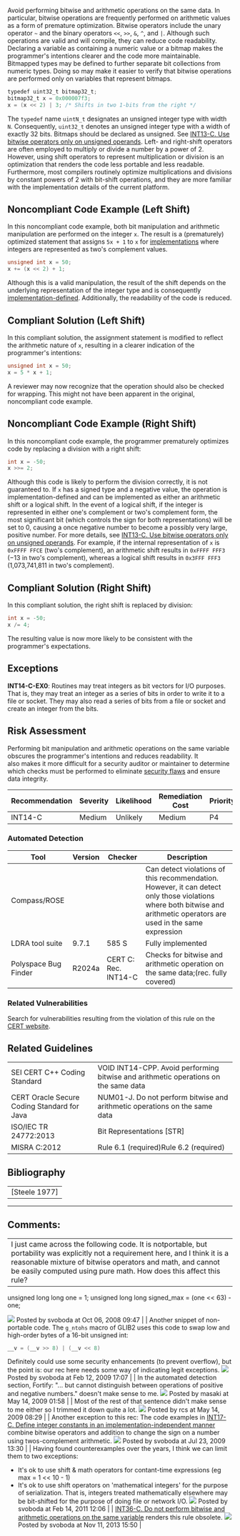 Avoid performing bitwise and arithmetic operations on the same data. In particular, bitwise operations are frequently performed on arithmetic values as a form of premature optimization. Bitwise operators include the unary operator `~` and the binary operators `<<`, `>>`, `&`, `^`, and `|`. Although such operations are valid and will compile, they can reduce code readability. Declaring a variable as containing a numeric value or a bitmap makes the programmer's intentions clearer and the code more maintainable.
Bitmapped types may be defined to further separate bit collections from numeric types. Doing so may make it easier to verify that bitwise operations are performed only on variables that represent bitmaps.
``` java
typedef uint32_t bitmap32_t;
bitmap32_t x = 0x000007f3;
x = (x << 2) | 3; /* Shifts in two 1-bits from the right */
```
The `typedef` name `uintN_t` designates an unsigned integer type with width `N`. Consequently, `uint32_t` denotes an unsigned integer type with a width of exactly 32 bits. Bitmaps should be declared as unsigned. See [INT13-C. Use bitwise operators only on unsigned operands](INT13-C_%20Use%20bitwise%20operators%20only%20on%20unsigned%20operands).
Left- and right-shift operators are often employed to multiply or divide a number by a power of 2. However, using shift operators to represent multiplication or division is an optimization that renders the code less portable and less readable. Furthermore, most compilers routinely optimize multiplications and divisions by constant powers of 2 with bit-shift operations, and they are more familiar with the implementation details of the current platform.
## Noncompliant Code Example (Left Shift)
In this noncompliant code example, both bit manipulation and arithmetic manipulation are performed on the integer `x`. The result is a (prematurely) optimized statement that assigns `5x + 1` to `x` for [implementations](BB.-Definitions_87152273.html#BB.Definitions-implementation) where integers are represented as two's complement values.
``` c
unsigned int x = 50;
x += (x << 2) + 1;
```
Although this is a valid manipulation, the result of the shift depends on the underlying representation of the integer type and is consequently [implementation-defined](BB.-Definitions_87152273.html#BB.Definitions-implementationdefinedbehavior). Additionally, the readability of the code is reduced.
## Compliant Solution (Left Shift)
In this compliant solution, the assignment statement is modified to reflect the arithmetic nature of `x`, resulting in a clearer indication of the programmer's intentions:
``` c
unsigned int x = 50;
x = 5 * x + 1;
```
A reviewer may now recognize that the operation should also be checked for wrapping. This might not have been apparent in the original, noncompliant code example.
## Noncompliant Code Example (Right Shift)
In this noncompliant code example, the programmer prematurely optimizes code by replacing a division with a right shift:
``` c
int x = -50;
x >>= 2;
```
Although this code is likely to perform the division correctly, it is not guaranteed to. If `x` has a signed type and a negative value, the operation is implementation-defined and can be implemented as either an arithmetic shift or a logical shift. In the event of a logical shift, if the integer is represented in either one's complement or two's complement form, the most significant bit (which controls the sign for both representations) will be set to 0, causing a once negative number to become a possibly very large, positive number. For more details, see [INT13-C. Use bitwise operators only on unsigned operands](INT13-C_%20Use%20bitwise%20operators%20only%20on%20unsigned%20operands).
For example, if the internal representation of `x` is `0xFFFF FFCE` (two's complement), an arithmetic shift results in `0xFFFF FFF3` (−13 in two's complement), whereas a logical shift results in `0x3FFF FFF3` (1,073,741,811 in two's complement).
## Compliant Solution (Right Shift)
In this compliant solution, the right shift is replaced by division:
``` c
int x = -50;
x /= 4;
```
The resulting value is now more likely to be consistent with the programmer's expectations.
## Exceptions
**INT14-C-EX0**: Routines may treat integers as bit vectors for I/O purposes. That is, they may treat an integer as a series of bits in order to write it to a file or socket. They may also read a series of bits from a file or socket and create an integer from the bits.
## Risk Assessment
Performing bit manipulation and arithmetic operations on the same variable obscures the programmer's intentions and reduces readability. It also makes it more difficult for a security auditor or maintainer to determine which checks must be performed to eliminate [security flaws](BB.-Definitions_87152273.html#BB.Definitions-securityflaw) and ensure data integrity.

| Recommendation | Severity | Likelihood | Remediation Cost | Priority | Level |
| ----|----|----|----|----|----|
| INT14-C | Medium | Unlikely | Medium | P4 | L3 |

### Automated Detection

| Tool | Version | Checker | Description |
| ----|----|----|----|
| Compass/ROSE |  |  | Can detect violations of this recommendation. However, it can detect only those violations where both bitwise and arithmetic operators are used in the same expression |
| LDRA tool suite | 9.7.1 | 585 S | Fully implemented |
| Polyspace Bug Finder | R2024a | CERT C: Rec. INT14-C | Checks for bitwise and arithmetic operation on the same data;(rec. fully covered) |

### Related Vulnerabilities
Search for vulnerabilities resulting from the violation of this rule on the [CERT website](https://www.kb.cert.org/vulnotes/bymetric?searchview&query=FIELD+KEYWORDS+contains+INT14-C).
## Related Guidelines

|  |  |
| ----|----|
| SEI CERT C++ Coding Standard | VOID INT14-CPP. Avoid performing bitwise and arithmetic operations on the same data |
| CERT Oracle Secure Coding Standard for Java | NUM01-J. Do not perform bitwise and arithmetic operations on the same data |
| ISO/IEC TR 24772:2013 | Bit Representations [STR] |
| MISRA C:2012 | Rule 6.1 (required)Rule 6.2 (required) |

## Bibliography

|  |
| ----|
| [Steele 1977] |

------------------------------------------------------------------------
[](https://wiki.sei.cmu.edu/confluence/pages/viewpage.action?pageId=87152374) [](../c/Rec_%2004_%20Integers%20_INT_) [](https://wiki.sei.cmu.edu/confluence/pages/viewpage.action?pageId=87152366)
## Comments:

|  |
| ----|
| I just came across the following code. It is notportable, but portability was explicitly not a requirement here, and I think it is a reasonable mixture of bitwise operators and math, and cannot be easily computed using pure math. How does this affect this rule?
  unsigned long long one = 1;
  unsigned long long signed_max = (one << 63) - one;

![](images/icons/contenttypes/comment_16.png) Posted by svoboda at Oct 06, 2008 09:47
\| \|
Another snippet of non-portable code. The `g_ntohs` macro of GLIB2 uses this code to swap low and high-order bytes of a 16-bit unsigned int:
``` java
__v = (__v >> 8) | (__v << 8)
```
Definitely could use some security enhancements (to prevent overflow), but the point is: our rec here needs some way of indicating legit exceptions.
![](images/icons/contenttypes/comment_16.png) Posted by svoboda at Feb 12, 2009 17:07
\| \|
In the automated detection section, Fortify: "... but cannot distinguish between operations of positive and negative numbers." doesn't make sense to me.
![](images/icons/contenttypes/comment_16.png) Posted by masaki at May 14, 2009 01:58
\| \|
Most of the rest of that sentence didn't make sense to me either so I trimmed it down quite a lot.
![](images/icons/contenttypes/comment_16.png) Posted by rcs at May 14, 2009 08:29
\| \|
Another exception to this rec: The code examples in [INT17-C. Define integer constants in an implementation-independent manner](INT17-C_%20Define%20integer%20constants%20in%20an%20implementation-independent%20manner) combine bitwise operators and addition to change the sign on a number using twos-complement arithmetic.
![](images/icons/contenttypes/comment_16.png) Posted by svoboda at Jul 23, 2009 13:30
\| \|
Having found counterexamples over the years, I think we can limit them to two exceptions:
-   It's ok to use shift & math operators for contant-time expressions (eg max = 1 \<\< 10 - 1)
-   It's ok to use shift operators on 'mathematical integers' for the purpose of serialization. That is, integers treated mathematically elsewhere may be bit-shifted for the purpose of doing file or network I/O.
![](images/icons/contenttypes/comment_16.png) Posted by svoboda at Feb 14, 2011 12:06
\| \|
[INT36-C. Do not perform bitwise and arithmetic operations on the same variable](/confluence/pages/createpage.action?spaceKey=c&title=INT36-C.+Do+not+perform+bitwise+and+arithmetic+operations+on+the+same+variable) renders this rule obsolete.
![](images/icons/contenttypes/comment_16.png) Posted by svoboda at Nov 11, 2013 15:50
\|

